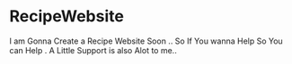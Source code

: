 # RecipeWebsite
I am Gonna Create a Recipe Website Soon .. So If You wanna Help So You can Help . A Little Support is also Alot to me..
